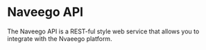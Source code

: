 Naveego API
=================

The Naveego API is a REST-ful style web service that allows you to 
integrate with the Nvaeego platform.






